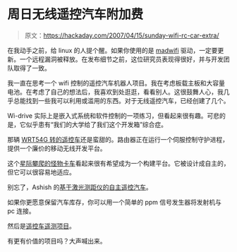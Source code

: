 # 周日无线遥控汽车附加费

> 原文：<https://hackaday.com/2007/04/15/sunday-wifi-rc-car-extra/>

在我动手之前，给 linux 的人提个醒。如果你使用的是 [madwifi](http://www.madwifi.net/) 驱动，一定要更新。一个远程漏洞被释放。在发布细节之前，这位研究员表现得很好，并与开发团队取得了一致。

我一直在思考一个 wifi 控制的遥控汽车机器人项目。我在考虑板载主板和大容量电池。在考虑了自己的想法后，我喜欢到处逛逛，看看别人。这很鼓舞人心，我几乎总能找到一些我可以利用或滥用的东西。对于无线遥控汽车，已经创建了几个。

Wi-drive 实际上是嵌入式系统和软件控制的一项练习，但看起来很有趣。可悲的是，它似乎患有“我们的大学给了我们这个开发箱”综合症。

那辆 [WRT54G 转的遥控车](http://yasha.okshtein.net/wrt54g/)还是蛮甜的。路由器正在运行一个伺服控制守护进程，提供一个廉价的移动无线开发平台。

这个[星际攀爬的怪物卡车](http://www.geology.smu.edu/~dpa-www/robo/jbot/jbot.html)看起来很有希望成为一个构建平台。它被设计成自主的，但它可以很容易地适应。

别忘了，Ashish 的[基于激光测距仪的自主遥控汽车](http://ashishrd.blogspot.com/2007/03/autonomous-rc-car-ii-with-wireless.html)。

如果你更愿意保留汽车库存，你可以用一个简单的 ppm 信号发生器将发射机与 pc 连接。

然后是[遥控车遥测项目](http://www.hackaday.com/2006/02/16/rc-car-telemetry/)。

有更有价值的项目吗？大声喊出来。